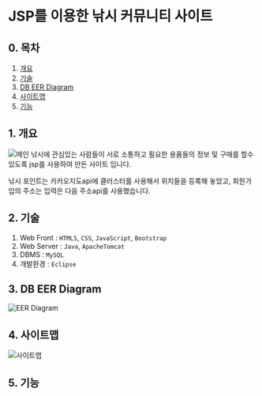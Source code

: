 # JSP를 이용한 낚시 커뮤니티 사이트
## 0. 목차
1. [개요](#1-개요)
2. [기술](#2-기술)
3. [DB EER Diagram](#3-db-eer-diagram)
4. [사이트맵](#4-사이트맵)
5. [기능](#5-기능)
## 1. 개요
  ![메인](https://user-images.githubusercontent.com/97069940/156348525-7b01e7e2-7850-420e-98a8-f3f3aab5f5fb.JPG)
  낚시에 관심있는 사람들이 서로 소통하고 필요한 용품들의 정보 및 구매를 할수 있도록 jsp를 사용하여 만든 사이트 입니다.
  
  낚시 포인트는 카카오지도api에 클러스터를 사용해서 위치들을 등록해 놓았고, 회원가입의 주소는 입력은 다음 주소api를 사용했습니다.
  
## 2. 기술
  1. Web Front : ```HTML5```, ```CSS```, ```JavaScript```, ```Bootstrap```
  2. Web Server : ```Java```, ```ApacheTomcat```
  3. DBMS : ```MySQL```
  4. 개발환경 : ```Eclipse```

## 3. DB EER Diagram
  ![EER Diagram](https://user-images.githubusercontent.com/97069940/156514740-efe93c72-b3e1-4c4c-897f-3f229139fb4e.JPG)
  
## 4. 사이트맵
  ![사이트맵](https://user-images.githubusercontent.com/97069940/156521264-a3f5f7cf-5aa5-4621-b1dd-1ec4f221e09c.JPG)
  
## 5. 기능
